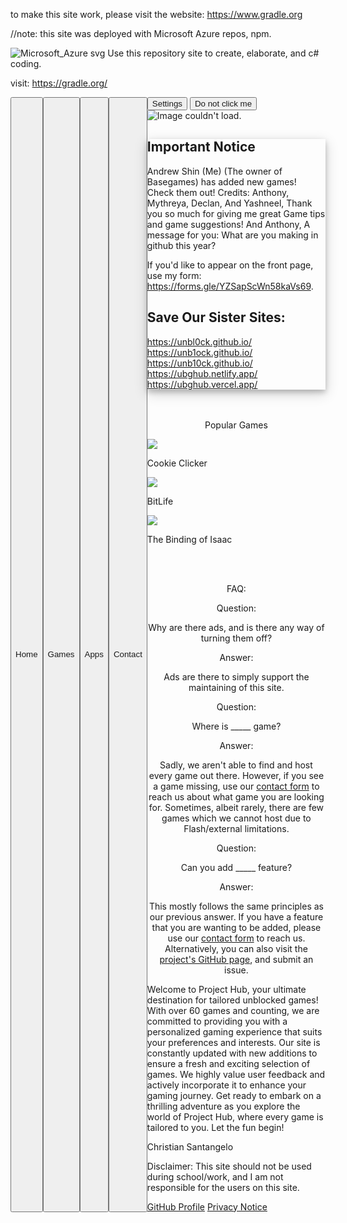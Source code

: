 to make this site work, please visit the website: https://www.gradle.org

//note: this site was deployed with Microsoft Azure repos, npm.

![Microsoft_Azure svg](https://github.com/As90909w/Coding-for-web-development/assets/163041654/accdfd2f-7f88-4b17-a27f-df2826d7a9a7)
Use this repository site to create, elaborate, and c# coding.

visit: https://gradle.org/

<!--
 ▄▀▀▄▀▀▀▄  ▄▀▀▄▀▀▀▄  ▄▀▀▀▀▄         ▄█  ▄▀▀█▄▄▄▄  ▄▀▄▄▄▄   ▄▀▀▀█▀▀▄ 
█   █   █ █   █   █ █      █  ▄▀▀▀█▀ ▐ ▐  ▄▀   ▐ █ █    ▌ █    █  ▐ 
▐  █▀▀▀▀  ▐  █▀▀█▀  █      █ █    █      █▄▄▄▄▄  ▐ █      ▐   █     
   █       ▄▀    █  ▀▄    ▄▀ ▐    █      █    ▌    █         █      
 ▄▀       █     █     ▀▀▀▀     ▄   ▀▄   ▄▀▄▄▄▄    ▄▀▄▄▄▄▀  ▄▀       
█         ▐     ▐               ▀▀▀▀    █    ▐   █     ▐  █         
▐                                       ▐        ▐        ▐         
 ▄▀▀▄ ▄▄   ▄▀▀▄ ▄▀▀▄  ▄▀▀█▄▄                                        
█  █   ▄▀ █   █    █ ▐ ▄▀   █                                       
▐  █▄▄▄█  ▐  █    █    █▄▄▄▀                                        
   █   █    █    █     █   █                                        
  ▄▀  ▄▀     ▀▄▄▄▄▀   ▄▀▄▄▄▀                                        
 █   █               █    ▐                                         
 ▐   ▐               ▐                                              
-->
<!DOCTYPE html>
<html lang="en">
    <head>
        <!--Display-->
        <title>Project-Hub | Home</title>
        <link rel="icon" href="https://i.ibb.co/KW8NVz7/default.png">
        <link rel="canonical" href="https://unbl0ck.github.io/">
        <!--Social Media-->
        <meta property="og:title" content="Project Hub">
        <meta property="og:description" content="Welcome to Project Hub, your ultimate destination for unblocked games! Have fun in GAMES!.">
        <meta property="og:image" content="https://i.ibb.co/KW8NVz7/default.png">
        <meta property="og:url" content="https://unbl0ck.github.io/">
        <meta property="og:type" content="website">
        <meta name="twitter:card" content="summary">
        <meta name="twitter:title" content="Project Hub">
        <meta name="twitter:description" content="Welcome to Project Hub, your ultimate destination for unblocked games! Have fun! .">
        <meta name="twitter:image" content="https://i.ibb.co/KW8NVz7/default.png">
        <link rel="apple-touch-icon" href="https://unbl0ck.github.io/">
        <!--Stylesheets-->
        <link rel="stylesheet" href="stylesheet.css">
        <link rel="stylesheet" href="page_styles/index.css"> <!--Page-Specific-->
        <link rel="stylesheet" href="https://www.w3schools.com/w3css/4/w3.css">
        <link rel="stylesheet" href="https://fonts.googleapis.com/css?family=Montserrat&display=swap">
        <link rel="stylesheet" href="hover.css"> <!--Hover.CSS Library-->
        <link rel="stylesheet" href="https://unpkg.com/aos@next/dist/aos.css"> <!--AOS Library-->
        <link rel="stylesheet" href="https://fonts.googleapis.com/icon?family=Material+Icons">
        <script src="https://kit.fontawesome.com/4139823eac.js" crossorigin="anonymous"></script>
        <!--Meta-->
        <meta charset="UTF-8">
        <meta name="language" content="en">
        <meta name="robots" content="index, follow">
        <meta name="viewport" content="width=device-width, initial-scale=1.0">
        <meta name="description" content="Welcome to Project Hub, your ultimate destination for unblocked games! ">
        <meta name="keywords" content="unblocked, games, google sites, unblocked games mom, ublocked, project-hub, project, hub, project hub, unbl0ck, github, unbl0ck.github.io, unblock.github.io, unblock, g@mes, unblocked games school">
        <!--Google Analytics & Adsense-->
        <script async src="https://www.googletagmanager.com/gtag/js?id=G-M9KJ1XPKLF"></script>
        <script>
            window.dataLayer = window.dataLayer || [];
            function gtag(){dataLayer.push(arguments);}
            gtag('js', new Date());
            gtag('config', 'G-M9KJ1XPKLF');
        </script>
        <script async src="https://pagead2.googlesyndication.com/pagead/js/adsbygoogle.js?client=ca-pub-5694462314366035" crossorigin="anonymous"></script>
        <!--Scripts-->
		    <script src="startupScript.js"></script>
    </head>
    <body>
          <!--Navbar Start-->
          <div class="nav" style="display: flex;">
            <button class="hvr-underline-from-center active"
                data-aos="fade-down"
                data-aos-delay="50"
                data-aos-duration="1100"
                data-aos-easing="ease-in-out"
                data-aos-once="true"
                onclick="window.location.href='index.html'"
                style="cursor:pointer"><a>Home</a></button>
            <button class="hvr-underline-from-center"
                data-aos="fade-down"
                data-aos-delay="50"
                data-aos-duration="1000"
                data-aos-easing="ease-in-out"
                data-aos-once="true"
                onclick="window.location.href='games.html'"
                style="cursor:pointer"><a>Games</a></button>
            <button class="hvr-underline-from-center"
                data-aos="fade-down"
                data-aos-delay="50"
                data-aos-duration="900"
                data-aos-easing="ease-in-out"
                data-aos-once="true"
                onclick="window.location.href='apps.html'"
                style="cursor:pointer"><a>Apps</a></button>
            <button class="hvr-underline-from-center"
                data-aos="fade-down"
                data-aos-delay="50"
                data-aos-duration="800"
                data-aos-easing="ease-in-out"
                data-aos-once="true"
                onclick="window.location.href='contact.html'"
                style="cursor:pointer"><a>Contact</a></button>
            <div id="mobile-removables">
                <button class="hvr-underline-from-center"
                    data-aos="fade-down"
                    data-aos-delay="50"
                    data-aos-duration="700"
                    data-aos-easing="ease-in-out"
                    data-aos-once="true"
                    onclick="window.location.href='settings.html'"
                    style="cursor:pointer"><a>Settings</a></button>
                <button class="hvr-underline-from-center"
                    data-aos="fade-down"
                    data-aos-delay="50"
                    data-aos-duration="600"
                    data-aos-easing="ease-in-out"
                    data-aos-once="true"
                    onclick="window.location.href='https://neal.fun'"
                    style="cursor:pointer"><a>Do not click me</a></button>
        <img src="img/header.png" alt="Image couldn't load." class="index-img-header">
        <div class="wide-box" style="box-shadow: 0 4px 8px 0 rgba(0, 0, 0, 0.2), 0 6px 20px 0 rgba(0, 0, 0, 0.19);">
            <h2 style="font-weight:bold;"><i class="fa-solid fa-triangle-exclamation"></i> Important Notice <i class="fa-solid fa-triangle-exclamation"></i></h2>
            <p>Andrew Shin (Me) (The owner of Basegames) has added new games! Check them out! Credits: Anthony, Mythreya, Declan, And Yashneel, Thank you so much for giving me great Game tips and game suggestions! And Anthony, A message for you: What are you making in github this year?</p>
            <p>If you'd like to appear on the front page, use my form: <a href="https://forms.gle/YZSapScWn58kaVs69">https://forms.gle/YZSapScWn58kaVs69</a>.</p>
            <div class="wide-box-seperator"></div>
            <h2>Save Our Sister Sites:</h2>
            <a href="https://unbl0ck.github.io/" target="_blank">https://unbl0ck.github.io/</a><br>
            <a href="https://unb1ock.github.io/" target="_blank">https://unb1ock.github.io/</a><br>
            <a href="https://unb10ck.github.io/" target="_blank">https://unb10ck.github.io/</a><br>
            <a href="https://ubghub.netlify.app/" target="_blank">https://ubghub.netlify.app/</a><br>
            <a href="https://ubghub.vercel.app/" target="_blank">https://ubghub.vercel.app/</a><br>
        </div>
        <!--Ad Segment Start-->
        <br><center><script>
          var afg={};afg.u=6328;afg.s=4;
          document.write("<sc"+"ript src='//js.adforgames.com/cd.js'></sc"+"ript>");
        </script></center><br>
        <!--Ad Segment End-->
        <!--Popular Games Showcase-->
        <center><p class="popular-games-title">Popular Games</p></center>
        <div class="popular-games">
          <div onclick="window.location.href = 'cookie/index.html'">
            <img src="games/img/cookclck.png">
            <p>Cookie Clicker</p>
          </div>
          <div onclick="window.location.href = 'games/bitlife/index.html'">
            <img src="games/img/bitlife.png">
            <p>BitLife</p>
          </div>
          <div onclick="window.location.href = 'games/thebindingofisaac/index.html'">
            <img src="games/img/thebindingofisaac.png">
            <p>The Binding of Isaac</p>
          </div>
        </div>
        <!--Ad Segment Start-->
        <br><center><script>
          var afg={};afg.u=6328;afg.s=4;
          document.write("<sc"+"ript src='//js.adforgames.com/cd.js'></sc"+"ript>");
        </script></center><br>
        <!--Ad Segment End-->
        <!--Frequently Asked Questions-->
        <center class="faq">
          <p class="popular-games-title">FAQ:</p>
          <div class="faq-box">
            <p class="faq-title"><i class="fa-regular fa-circle-question"></i>   Question:</p>
            <p class="faq-qna">Why are there ads, and is there any way of turning them off?</p>
            <p class="faq-title"><i class="fa-regular fa-circle-check"></i>   Answer:</p>
            <p class="faq-qna">Ads are there to simply support the maintaining of this site.</p>
          </div>
          <div class="faq-box">
            <p class="faq-title"><i class="fa-regular fa-circle-question"></i>   Question:</p>
            <p class="faq-qna">Where is _____ game?</p>
            <p class="faq-title"><i class="fa-regular fa-circle-check"></i>   Answer:</p>
            <p class="faq-qna">Sadly, we aren't able to find and host every game out there. However, if you see a game missing, use our <a href="contact.html">contact form</a> to reach us about what game you are looking for. Sometimes, albeit rarely, there are few games which we cannot host due to Flash/external limitations.</p>
          </div>
          <div class="faq-box">
            <p class="faq-title"><i class="fa-regular fa-circle-question"></i>   Question:</p>
            <p class="faq-qna">Can you add _____ feature?</p>
            <p class="faq-title"><i class="fa-regular fa-circle-check"></i>   Answer:</p>
            <p class="faq-qna">This mostly follows the same principles as our previous answer. If you have a feature that you are wanting to be added, please use our <a href="contact.html">contact form</a> to reach us. Alternatively, you can also visit the <a href="https://github.com/unbl0ck/unbl0ck.github.io">project's GitHub page</a>, and submit an issue.</p>
          </div>
        </center>
        <!--Content End-->
        <!--Footer Start-->
        <footer class="footer">
          <div class="footer-about">
            <p>Welcome to Project Hub, your ultimate destination for tailored unblocked games! With over 60 games and counting, we are committed to providing you with a personalized gaming experience that suits your preferences and interests. Our site is constantly updated with new additions to ensure a fresh and exciting selection of games. We highly value user feedback and actively incorporate it to enhance your gaming journey. Get ready to embark on a thrilling adventure as you explore the world of Project Hub, where every game is tailored to you. Let the fun begin!</p>
          </div>
          <p>Christian Santangelo <i class="fa-regular fa-copyright"></i></p>
          <p>Disclaimer: This site should not be used during school/work, and I am not responsible for the users on this site.</p>
          <div class="footer-link">
              <a href="https://github.com/480132">GitHub Profile</a>
              <a href="privacy.html">Privacy Notice</a>
          </div>
        </footer>
        <!--Footer End-->
        <!--Copy URL (ty chatgpt lol)-->
        <script>
            function copyToClipboard(text) {
              const el = document.createElement('textarea');
              el.value = text;
              el.setAttribute('readonly', '');
              el.style.position = 'absolute';
              el.style.left = '-9999px';
              document.body.appendChild(el);
              const selected =
                  document.getSelection().rangeCount > 0
                  ? document.getSelection().getRangeAt(0)
                  : false;
              el.select();
              document.execCommand('copy');
              document.body.removeChild(el)
              if (selected) {
                  document.getSelection().removeAllRanges();
                  document.getSelection().addRange(selected)
            function showCopiedPrompt() {
              const copiedPrompt = document.createElement('div');
              copiedPrompt.innerText = 'Copied!';
              copiedPrompt.className = 'copy-prompt'
              document.querySelector('.copy-button').classList.add('clicked');
              document.querySelector('.copy-button').appendChild(copiedPrompt);
              setTimeout(() => {
                  copiedPrompt.style.opacity = 0;
                  setTimeout(() => {
                  copiedPrompt.parentNode.removeChild(copiedPrompt);
                  document.querySelector('.copy-button').classList.remove('clicked');
                  }, 600);
              }, 2000);
            }
        </script>
        <!--First-Time Popup (ty chatgpt lol)-->
        <div class="first-time-popup" style="position: absolute; top: 0; left: 0; right: 0; bottom: 0; background-color: rgba(0, 0, 0, 0.8); display: none;">
            <div class="alert" style="position: absolute; top: 50%; left: 50%; transform: translate(-50%, -50%); background-color: #ffffff; padding: 20px; box-shadow: 0 4px 8px 0 rgba(0, 0, 0, 0.2), 0 6px 20px 0 rgba(0, 0, 0, 0.19);">
                <h1 style="font-weight: bold;">Project-Hub</h1>
                <p>By agreeing to this screen and thereby using this website in its entirety, you agree to the following terms:</p>
                <p class="alert-tos">1. You are not within a school/learning environment where games are prohibited.    2. You will not Harass Andrew Shin.     3. Do not complain about games.     4. Please respect the games </p>
                <center>
                    <button onclick="agree()">Agree</button>
                </center>
            </div>
        </div>
        <script>
            if (localStorage.getItem("!firstTimePopupSeen")) {
                document.getElementById("first-time-popup").style.display = "block";
            }
            function agree() {
                localStorage.setItem("firstTimePopupSeen", true);
                document.getElementById("first-time-popup").style.display = "none";
            }
        </script>
        <!--AOS Library-->
        <script src="https://unpkg.com/aos@next/dist/aos.js"></script>
        <script>
            AOS.init();
        </script>
    </body>
</html>
